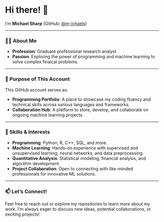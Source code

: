 # Hi there! 👋

I’m **Michael Sharp** (GitHub: [@m-ichaels](https://github.com/m-ichaels))

---

### 👨‍💻 About Me

- **Profession**: Graduate professional research analyst  
- **Passion**: Exploring the power of programming and machine learning to solve complex finaical problems.

---

### 🎯 Purpose of This Account

This GitHub account serves as:

- **Programming Portfolio**: A place to showcase my coding fluency and technical skills across various languages and frameworks.
- **Collaboration Hub**: A platform to store, develop, and collaborate on ongoing machine learning projects.

---

### 🚀 Skills & Interests

- **Programming**: Python, R, C++, SQL, and more.
- **Machine Learning**: Hands-on experience with supervised and unsupervised learning, neural networks, and data preprocessing.
- **Quantitative Analysis**: Statistical modeling, financial analysis, and algorithm development.
- **Project Collaboration**: Open to connecting with like-minded professionals for innovative ML solutions.

---

### 📫 Let’s Connect!

Feel free to reach out or explore my repositories to learn more about my work. I’m always eager to discuss new ideas, potential collaborations, or exciting projects!

